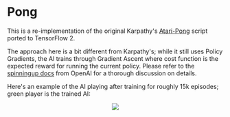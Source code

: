 # Pong

This is a re-implementation of the original Karpathy's [Atari-Pong](https://gist.github.com/karpathy/a4166c7fe253700972fcbc77e4ea32c5) script ported to TensorFlow 2.

The approach here is a bit different from Karpathy's; while it still uses Policy Gradients, the AI trains through Gradient Ascent where cost function is the expected reward for running the current policy. Please refer to the [spinningup docs](https://spinningup.openai.com/en/latest/spinningup/rl_intro3.html#id8) from OpenAI for a thorough discussion on details.

Here's an example of the AI playing after training for roughly 15k episodes; green player is the trained AI:

<p align="center">
  <img src="./pong.gif"
</p>
